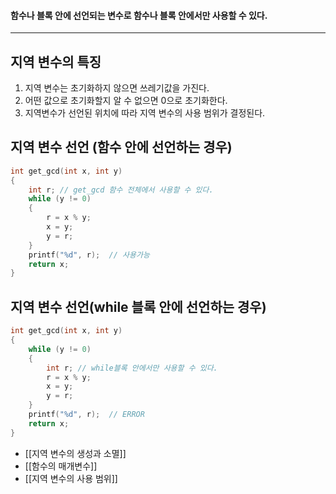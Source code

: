 #### 함수나 블록 안에 선언되는 변수로 함수나 블록 안에서만 사용할 수 있다. ####
___
## 지역 변수의 특징 ##

1. 지역 변수는 초기화하지 않으면 쓰레기값을 가진다.
2. 어떤 값으로 초기화할지 알 수 없으면 0으로 초기화한다.
3. 지역변수가 선언된 위치에 따라 지역 변수의 사용 범위가 결정된다. 
## 지역 변수 선언 (함수 안에 선언하는 경우) ##
```c
int get_gcd(int x, int y)
{
	int r; // get_gcd 함수 전체에서 사용할 수 있다.
	while (y != 0)
	{
		r = x % y;
		x = y;
		y = r;
	}
	printf("%d", r);  // 사용가능
	return x;
}
```

## 지역 변수 선언(while 블록 안에 선언하는 경우) ##
```c
int get_gcd(int x, int y)
{
	while (y != 0)
	{
		int r; // while블록 안에서만 사용할 수 있다.
		r = x % y;
		x = y;
		y = r;
	}
	printf("%d", r);  // ERROR
	return x;
}
```

- [[지역 변수의 생성과 소멸]]
- [[함수의 매개변수]]
- [[지역 변수의 사용 범위]]
